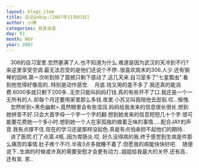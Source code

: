 ```yaml
---
layout: blogs_item
title: 日记&nbsp;[2007年11月01日]
author: 小傅
categories: 自言自语
day: 01
month: NOV
year: 2007
---
```




&nbsp;&nbsp;
306的自习室里.忽然塞满了人.也不知道为什么.难道是因为武汉的天冷到不行?来这里享受空调.最无法忍受的是他们还说个不停..很喜欢周末的306.人少.还有钢琴的回响.第一次听到除了震撼只剩下感动了.这几天来.自习室多了"七星瓢虫".看到他觉得好像高的..特别是动作感觉.
&nbsp;&nbsp;
月底.钱又用的差不多了.我还真的能消费.6000多就只剩下200多..无奈只能叫妈妈打钱.真的有些开不了口.我还是一个一无所有的人.却每个月还要用家里那么多钱.夜里.小苏又叫我陪他去逛街.哎...惭愧.
&nbsp;&nbsp;&nbsp;忽然听到&lt;黑色幽默&gt;.竟然眼里会有些湿润.妈妈给我发来的信息很长很长.想到她拼音不好.只会大首字母一个字一个字的翻.想到她发来的信息短短几十个字.很可能要花费她一个多小时.想到她一个人在家孤独的做着乏味的事情.....配合JAY的声音.我有点撑不住.现在的学习还是那样没起色.真是有点怕承担不起他们的期待..
&nbsp;&nbsp;&nbsp;进了医院.打了点滴.4瓶..因为胃肠炎.哎.
好久没得病的我.终于感觉到生病是件那么痛苦的事情.肚子疼个不行.半夜3点多就睡不着了.但愿我的病能快快好吧.
&nbsp;&nbsp;
随便说下..生病的时候或许真的需要安慰才会更有动力..姐姐给我最大的关怀.还有高..还有吴.
恩..




